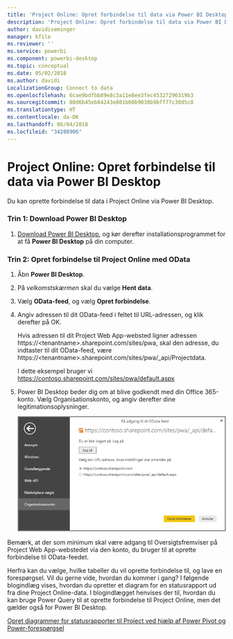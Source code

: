 ```yaml
---
title: 'Project Online: Opret forbindelse til data via Power BI Desktop'
description: 'Project Online: Opret forbindelse til data via Power BI Desktop'
author: davidiseminger
manager: kfile
ms.reviewer: ''
ms.service: powerbi
ms.component: powerbi-desktop
ms.topic: conceptual
ms.date: 05/02/2018
ms.author: davidi
LocalizationGroup: Connect to data
ms.openlocfilehash: 6cae9bdfbb89e8c3a11e8ee3fec45327296319b3
ms.sourcegitcommit: 80d6b45eb84243e801b60b9038b9bff77c30d5c8
ms.translationtype: HT
ms.contentlocale: da-DK
ms.lasthandoff: 06/04/2018
ms.locfileid: "34288906"
---
```

# <a name="project-online-connect-to-data-through-power-bi-desktop"></a>Project Online: Opret forbindelse til data via Power BI Desktop
Du kan oprette forbindelse til data i Project Online via Power BI Desktop.

### <a name="step-1-download-power-bi-desktop"></a>Trin 1: Download Power BI Desktop
1. [Download Power BI Desktop](http://go.microsoft.com/fwlink/?LinkID=521662), og kør derefter installationsprogrammet for at få **Power BI Desktop** på din computer.

### <a name="step-2-connect-to-project-online-with-odata"></a>Trin 2: Opret forbindelse til Project Online med OData
1. Åbn **Power BI Desktop**.
2. På *velkomstskærmen* skal du vælge **Hent data**.
3. Vælg **OData-feed**, og vælg **Opret forbindelse**.
4. Angiv adressen til dit OData-feed i feltet til URL-adressen, og klik derefter på OK.
   
   Hvis adressen til dit Project Web App-websted ligner adressen https://\<tenantname\>.sharepoint.com/sites/pwa, skal den adresse, du indtaster til dit OData-feed, være https://\<tenantname\>.sharepoint.com/sites/pwa/\_api/Projectdata.
   
   I dette eksempel bruger vi https://contoso.sharepoint.com/sites/pwa/default.aspx
5. Power BI Desktop beder dig om at blive godkendt med din Office 365-konto. Vælg Organisationskonto, og angiv derefter dine legitimationsoplysninger.
   
   ![](media/desktop-project-online-connect-to-data/image.png)

Bemærk, at der som minimum skal være adgang til Oversigtsfremviser på Project Web App-webstedet via den konto, du bruger til at oprette forbindelse til OData-feedet. 

Herfra kan du vælge, hvilke tabeller du vil oprette forbindelse til, og lave en forespørgsel.  Vil du gerne vide, hvordan du kommer i gang?  I følgende blogindlæg vises, hvordan du opretter et diagram for en statusrapport ud fra dine Project Online-data.  I blogindlægget henvises der til, hvordan du kan bruge Power Query til at oprette forbindelse til Project Online, men det gælder også for Power BI Desktop.

[Opret diagrammer for statusrapporter til Project ved hjælp af Power Pivot og Power-forespørgsel](http://blogs.office.com/2014/03/24/creating-burndown-charts-for-project-using-power-pivot-and-power-query/)

